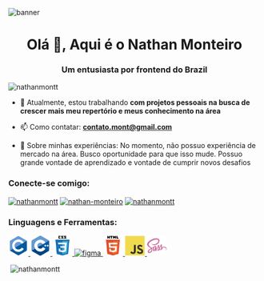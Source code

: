 ![banner](https://user-images.githubusercontent.com/87106760/196966560-19ed008e-49c9-4014-85d1-f8a66fdcf84b.png)

 <h1 align="center">Olá 👋, Aqui é o Nathan Monteiro</h1>
<h3 align="center">Um entusiasta por frontend do Brazil</h3>

<p align="left"> <img src="https://komarev.com/ghpvc/?username=nathanmontt&label=Profile%20views&color=0e75b6&style=flat" alt="nathanmontt" /> </p>

- 🔭 Atualmente, estou trabalhando **com projetos pessoais na busca de crescer mais meu repertório e meus conhecimento na área**

- 📫 Como contatar: **contato.mont@gmail.com**

- 📄 Sobre minhas experiências: No momento, não possuo experiência de mercado na área. Busco oportunidade para que isso mude. Possuo grande vontade de aprendizado e vontade de cumprir novos desafios

<h3 align="left">Conecte-se comigo:</h3>
<p align="left">
<a href="https://twitter.com/nathanmontt" target="blank"><img align="center" src="https://raw.githubusercontent.com/rahuldkjain/github-profile-readme-generator/master/src/images/icons/Social/twitter.svg" alt="nathanmontt" height="30" width="40" /></a>
<a href="https://linkedin.com/in/nathan-monteiro" target="blank"><img align="center" src="https://raw.githubusercontent.com/rahuldkjain/github-profile-readme-generator/master/src/images/icons/Social/linked-in-alt.svg" alt="nathan-monteiro" height="30" width="40" /></a>
<a href="https://instagram.com/nathanmontt" target="blank"><img align="center" src="https://raw.githubusercontent.com/rahuldkjain/github-profile-readme-generator/master/src/images/icons/Social/instagram.svg" alt="nathanmontt" height="30" width="40" /></a>
</p>

<h3 align="left">Linguagens e Ferramentas:</h3>
<p align="left"> <a href="https://www.cprogramming.com/" target="_blank" rel="noreferrer"> <img src="https://raw.githubusercontent.com/devicons/devicon/master/icons/c/c-original.svg" alt="c" width="40" height="40"/> </a> <a href="https://www.w3schools.com/cpp/" target="_blank" rel="noreferrer"> <img src="https://raw.githubusercontent.com/devicons/devicon/master/icons/cplusplus/cplusplus-original.svg" alt="cplusplus" width="40" height="40"/> </a> <a href="https://www.w3schools.com/css/" target="_blank" rel="noreferrer"> <img src="https://raw.githubusercontent.com/devicons/devicon/master/icons/css3/css3-original-wordmark.svg" alt="css3" width="40" height="40"/> </a> <a href="https://www.figma.com/" target="_blank" rel="noreferrer"> <img src="https://www.vectorlogo.zone/logos/figma/figma-icon.svg" alt="figma" width="40" height="40"/> </a> <a href="https://www.w3.org/html/" target="_blank" rel="noreferrer"> <img src="https://raw.githubusercontent.com/devicons/devicon/master/icons/html5/html5-original-wordmark.svg" alt="html5" width="40" height="40"/> </a> <a href="https://developer.mozilla.org/en-US/docs/Web/JavaScript" target="_blank" rel="noreferrer"> <img src="https://raw.githubusercontent.com/devicons/devicon/master/icons/javascript/javascript-original.svg" alt="javascript" width="40" height="40"/> </a> <a href="https://sass-lang.com" target="_blank" rel="noreferrer"> <img src="https://raw.githubusercontent.com/devicons/devicon/master/icons/sass/sass-original.svg" alt="sass" width="40" height="40"/> </a> </p>

<p>&nbsp;<img align="center" src="https://github-readme-stats.vercel.app/api?username=nathanmontt&show_icons=true&locale=en" alt="nathanmontt" /></p>
